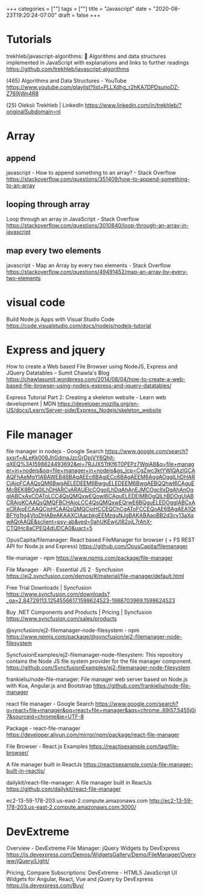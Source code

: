 +++
categories = [""]
tags = [""]
title = "Javascript"
date = "2020-08-23T19:20:24-07:00"
draft = false
+++

# Tutorials

trekhleb/javascript-algorithms: 📝 Algorithms and data structures implemented in JavaScript with explanations and links to further readings
https://github.com/trekhleb/javascript-algorithms

(465) Algorithms and Data Structures - YouTube
https://www.youtube.com/playlist?list=PLLXdhg_r2hKA7DPDsunoDZ-Z769jWn4R8

(25) Oleksii Trekhleb | LinkedIn
https://www.linkedin.com/in/trekhleb/?originalSubdomain=nl

# Array

## append
javascript - How to append something to an array? - Stack Overflow
https://stackoverflow.com/questions/351409/how-to-append-something-to-an-array

## looping through array

Loop through an array in JavaScript - Stack Overflow
https://stackoverflow.com/questions/3010840/loop-through-an-array-in-javascript

## map every two elements

javascript - Map an Array by every two elements - Stack Overflow
https://stackoverflow.com/questions/49491452/map-an-array-by-every-two-elements

# visual code

Build Node.js Apps with Visual Studio Code
https://code.visualstudio.com/docs/nodejs/nodejs-tutorial

# Express and jquery

How to create a Web based File Browser using NodeJS, Express and JQuery Datatables – Sumit Chawla's Blog
https://chawlasumit.wordpress.com/2014/08/04/how-to-create-a-web-based-file-browser-using-nodejs-express-and-jquery-datatables/

Express Tutorial Part 2: Creating a skeleton website - Learn web development | MDN
https://developer.mozilla.org/en-US/docs/Learn/Server-side/Express_Nodejs/skeleton_website

# File manager

file manager in nodejs - Google Search
https://www.google.com/search?sxsrf=ALeKk008JhGdmaJzcGrDpjVY6Qhjt-qXEQ%3A1598624493692&ei=7RJJX5TtKf6T0PEPz7WgiA8&q=file+manager+in+nodejs&oq=file+manager+in+nodejs&gs_lcp=CgZwc3ktYWIQAzIGCAAQFhAeMgYIABAWEB46BAgAEEc6BAgjECc6BAgAEEM6AggAOggILhDHARCjAjoFCAAQsQM6BwgAELEDEEM6BwguELEDEEM6BwgAEBQQhwI6CAguEMcBEK8BOg0ILhDHARCvARAUEIcCOgoILhDqAhAnEJMCOgcIIxDqAhAnOggIABCxAxCDAToLCC4QsQMQxwEQowI6CAguELEDEIMBOgQILhBDOgUIABCRAjoKCAAQsQMQFBCHAjoLCC4QsQMQxwEQrwE6BQguELEDOggIABCxAxCRAjoECAAQCjoHCAAQsQMQCjoHCCEQChCgAToFCCEQoAE6BAgAEA1QtBFYg1tg4VtoDHABeAKAAXCIAacbkgEEMzguNJgBAKABAaoBB2d3cy13aXqwAQrAAQE&sclient=psy-ab&ved=0ahUKEwjUl82ojL7rAhX-CTQIHc8aCPEQ4dUDCA0&uact=5

OpusCapita/filemanager: React based FileManager for browser ( + FS REST API for Node.js and Express)
https://github.com/OpusCapita/filemanager

file-manager - npm
https://www.npmjs.com/package/file-manager

File Manager · API · Essential JS 2 · Syncfusion
https://ej2.syncfusion.com/demos/#/material/file-manager/default.html

Free Trial Downloads | Syncfusion
https://www.syncfusion.com/downloads?_ga=2.84729113.1254556617.1598624523-1988703969.1598624523

Buy .NET Components and Products | Pricing | Syncfusion
https://www.syncfusion.com/sales/products

@syncfusion/ej2-filemanager-node-filesystem - npm
https://www.npmjs.com/package/@syncfusion/ej2-filemanager-node-filesystem

SyncfusionExamples/ej2-filemanager-node-filesystem: This repository contains the Node JS file system provider for the file manager component.
https://github.com/SyncfusionExamples/ej2-filemanager-node-filesystem

frankieliu/node-file-manager: File manager web server based on Node.js with Koa, Angular.js and Bootstrap
https://github.com/frankieliu/node-file-manager

react file manager - Google Search
https://www.google.com/search?q=react+file+manager&oq=react+file+manager&aqs=chrome..69i57.5455j0j7&sourceid=chrome&ie=UTF-8

Package - react-file-manager
https://developer.aliyun.com/mirror/npm/package/react-file-manager

File Browser - React.js Examples
https://reactjsexample.com/tag/file-browser/

A file manager built in ReactJs
https://reactjsexample.com/a-file-manager-built-in-reactjs/

dailykit/react-file-manager: A file manager built in ReactJs
https://github.com/dailykit/react-file-manager

ec2-13-59-178-203.us-east-2.compute.amazonaws.com
http://ec2-13-59-178-203.us-east-2.compute.amazonaws.com:3000/

# DevExtreme

Overview - DevExtreme File Manager: jQuery Widgets by DevExpress
https://js.devexpress.com/Demos/WidgetsGallery/Demo/FileManager/Overview/jQuery/Light/

Pricing, Compare Subscriptions: DevExtreme - HTML5 JavaScript UI Widgets for Angular, React, Vue and jQuery by DevExpress
https://js.devexpress.com/Buy/

